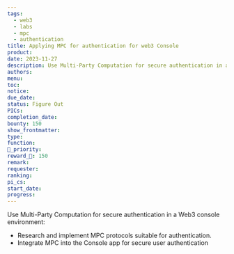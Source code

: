 ```yaml
---
tags:
  - web3
  - labs
  - mpc
  - authentication
title: Applying MPC for authentication for web3 Console
product: 
date: 2023-11-27
description: Use Multi-Party Computation for secure authentication in a Web3 console environment.
authors: 
menu: 
toc: 
notice: 
due_date: 
status: Figure Out
PICs: 
completion_date: 
bounty: 150
show_frontmatter: 
type: 
function: 
🔺_priority: 
reward_🧊: 150
remark: 
requester: 
ranking: 
pi_cs: 
start_date: 
progress:
---
```


Use Multi-Party Computation for secure authentication in a Web3 console environment:

* Research and implement MPC protocols suitable for authentication.
* Integrate MPC into the Console app for secure user authentication